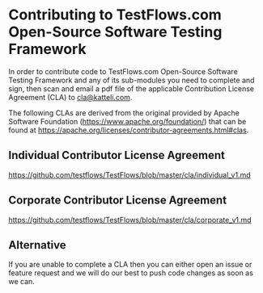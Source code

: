# Contributing to TestFlows.com Open-Source Software Testing Framework

In order to contribute code to TestFlows.com Open-Source Software Testing Framework
and any of its sub-modules you need to complete and sign, then scan and
email a pdf file of the applicable Contribution License Agreement (CLA)
to cla@katteli.com.

The following CLAs are derived from the original provided by
Apache Software Foundation (https://www.apache.org/foundation/)
that can be found at https://apache.org/licenses/contributor-agreements.html#clas.

## Individual Contributor License Agreement

https://github.com/testflows/TestFlows/blob/master/cla/individual_v1.md

## Corporate Contributor License Agreement

https://github.com/testflows/TestFlows/blob/master/cla/corporate_v1.md

## Alternative

If you are unable to complete a CLA then you can either open an issue
or feature request and we will do our best to push code changes 
as soon as we can.
